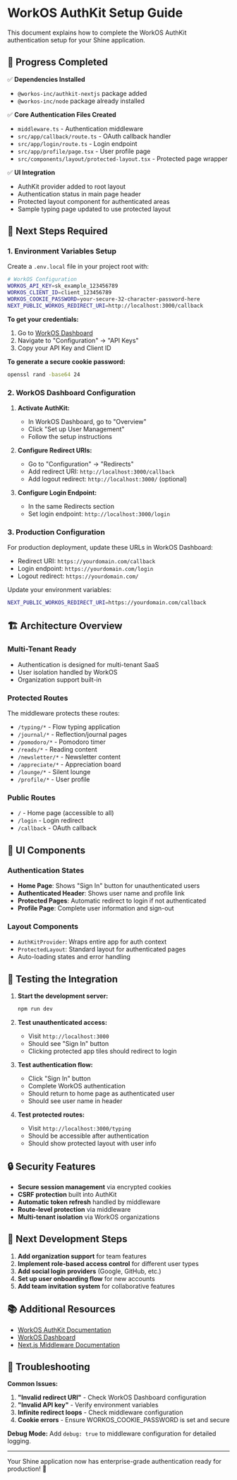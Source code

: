 # WorkOS AuthKit Setup Guide

This document explains how to complete the WorkOS AuthKit authentication setup for your Shine application.

## 🚀 Progress Completed

✅ **Dependencies Installed**
- `@workos-inc/authkit-nextjs` package added
- `@workos-inc/node` package already installed

✅ **Core Authentication Files Created**
- `middleware.ts` - Authentication middleware
- `src/app/callback/route.ts` - OAuth callback handler
- `src/app/login/route.ts` - Login endpoint
- `src/app/profile/page.tsx` - User profile page
- `src/components/layout/protected-layout.tsx` - Protected page wrapper

✅ **UI Integration**
- AuthKit provider added to root layout
- Authentication status in main page header
- Protected layout component for authenticated areas
- Sample typing page updated to use protected layout

## 🔧 Next Steps Required

### 1. Environment Variables Setup

Create a `.env.local` file in your project root with:

```bash
# WorkOS Configuration
WORKOS_API_KEY=sk_example_123456789
WORKOS_CLIENT_ID=client_123456789
WORKOS_COOKIE_PASSWORD=your-secure-32-character-password-here
NEXT_PUBLIC_WORKOS_REDIRECT_URI=http://localhost:3000/callback
```

**To get your credentials:**
1. Go to [WorkOS Dashboard](https://dashboard.workos.com/)
2. Navigate to "Configuration" → "API Keys"
3. Copy your API Key and Client ID

**To generate a secure cookie password:**
```bash
openssl rand -base64 24
```

### 2. WorkOS Dashboard Configuration

1. **Activate AuthKit:**
   - In WorkOS Dashboard, go to "Overview"
   - Click "Set up User Management"
   - Follow the setup instructions

2. **Configure Redirect URIs:**
   - Go to "Configuration" → "Redirects"
   - Add redirect URI: `http://localhost:3000/callback`
   - Add logout redirect: `http://localhost:3000/` (optional)

3. **Configure Login Endpoint:**
   - In the same Redirects section
   - Set login endpoint: `http://localhost:3000/login`

### 3. Production Configuration

For production deployment, update these URLs in WorkOS Dashboard:
- Redirect URI: `https://yourdomain.com/callback`
- Login endpoint: `https://yourdomain.com/login`
- Logout redirect: `https://yourdomain.com/`

Update your environment variables:
```bash
NEXT_PUBLIC_WORKOS_REDIRECT_URI=https://yourdomain.com/callback
```

## 🏗️ Architecture Overview

### Multi-Tenant Ready
- Authentication is designed for multi-tenant SaaS
- User isolation handled by WorkOS
- Organization support built-in

### Protected Routes
The middleware protects these routes:
- `/typing/*` - Flow typing application
- `/journal/*` - Reflection/journal pages
- `/pomodoro/*` - Pomodoro timer
- `/reads/*` - Reading content
- `/newsletter/*` - Newsletter content
- `/appreciate/*` - Appreciation board
- `/lounge/*` - Silent lounge
- `/profile/*` - User profile

### Public Routes
- `/` - Home page (accessible to all)
- `/login` - Login redirect
- `/callback` - OAuth callback

## 🎨 UI Components

### Authentication States
- **Home Page**: Shows "Sign In" button for unauthenticated users
- **Authenticated Header**: Shows user name and profile link
- **Protected Pages**: Automatic redirect to login if not authenticated
- **Profile Page**: Complete user information and sign-out

### Layout Components
- `AuthKitProvider`: Wraps entire app for auth context
- `ProtectedLayout`: Standard layout for authenticated pages
- Auto-loading states and error handling

## 🧪 Testing the Integration

1. **Start the development server:**
   ```bash
   npm run dev
   ```

2. **Test unauthenticated access:**
   - Visit `http://localhost:3000`
   - Should see "Sign In" button
   - Clicking protected app tiles should redirect to login

3. **Test authentication flow:**
   - Click "Sign In" button
   - Complete WorkOS authentication
   - Should return to home page as authenticated user
   - Should see user name in header

4. **Test protected routes:**
   - Visit `http://localhost:3000/typing`
   - Should be accessible after authentication
   - Should show protected layout with user info

## 🔒 Security Features

- **Secure session management** via encrypted cookies
- **CSRF protection** built into AuthKit
- **Automatic token refresh** handled by middleware
- **Route-level protection** via middleware
- **Multi-tenant isolation** via WorkOS organizations

## 🌟 Next Development Steps

1. **Add organization support** for team features
2. **Implement role-based access control** for different user types
3. **Add social login providers** (Google, GitHub, etc.)
4. **Set up user onboarding flow** for new accounts
5. **Add team invitation system** for collaborative features

## 📚 Additional Resources

- [WorkOS AuthKit Documentation](https://workos.com/docs/authkit/nextjs)
- [WorkOS Dashboard](https://dashboard.workos.com/)
- [Next.js Middleware Documentation](https://nextjs.org/docs/app/building-your-application/routing/middleware)

## 🐛 Troubleshooting

**Common Issues:**
1. **"Invalid redirect URI"** - Check WorkOS Dashboard configuration
2. **"Invalid API key"** - Verify environment variables
3. **Infinite redirect loops** - Check middleware configuration
4. **Cookie errors** - Ensure WORKOS_COOKIE_PASSWORD is set and secure

**Debug Mode:**
Add `debug: true` to middleware configuration for detailed logging.

---

Your Shine application now has enterprise-grade authentication ready for production! 🎉
